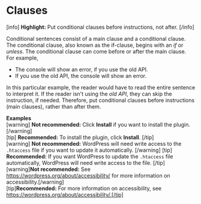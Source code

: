 # Clauses

[info] **Highlight:** Put conditional clauses before instructions, not after. [/info]  

Conditional sentences consist of a main clause and a conditional clause. The conditional clause, also known as the if-clause, begins with an *if* or *unless*. The conditional clause can come before or after the main clause.  
For example,
- The console will show an error, if you use the old API.
- If you use the old API, the console will show an error.

In this particular example, the reader would have to read the entire sentence to interpret it. If the reader isn't using the *old API*, they can skip the instruction, if needed. Therefore, put conditional clauses before instructions (main clauses), rather than after them.

**Examples**  
[warning] **Not recommended:** Click **Install** if you want to install the plugin. [/warning]<br>
[tip] **Recommended:** To install the plugin, click **Install**. [/tip]  
[warning] **Not recommended:** WordPress will need write access to the `.htaccess` file if you want to update it automatically. [/warning]
[tip] **Recommended:** If you want WordPress to update the `.htaccess` file automatically, WordPress will need write access to the file. [/tip]  
[warning]**Not recommended:** See https://wordpress.org/about/accessibility/ for more information on accessibility.[/warning]  
[tip]**Recommended:** For more information on accessibility, see https://wordpress.org/about/accessibility/.[/tip]  
